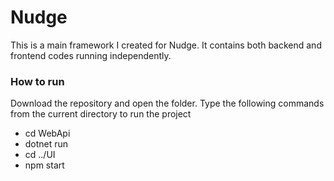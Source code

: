 # Nudge
This is a main framework I created for Nudge. It contains both backend and frontend codes running independently.
### How to run
Download the repository and open the folder. Type the following commands from the current directory to run the project
- cd WebApi
- dotnet run
- cd ../UI
- npm start
